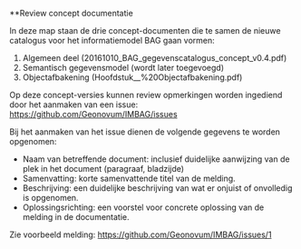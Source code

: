 **Review concept documentatie

In deze map staan de drie concept-documenten die te samen de nieuwe catalogus voor het informatiemodel BAG gaan vormen: 

1. Algemeen deel (20161010_BAG_gegevenscatalogus_concept_v0.4.pdf)
2. Semantisch gegevensmodel (wordt later toegevoegd)
3. Objectafbakening (Hoofdstuk__%20Objectafbakening.pdf)

Op deze concept-versies kunnen review opmerkingen worden ingediend door het aanmaken van een issue: https://github.com/Geonovum/IMBAG/issues

Bij het aanmaken van het issue dienen de volgende gegevens te worden opgenomen:
* Naam van betreffende document: inclusief duidelijke aanwijzing van de plek in het document (paragraaf, bladzijde)
* Samenvatting: korte samenvattende titel van de melding.
* Beschrijving: een duidelijke beschrijving van wat er onjuist of onvolledig is opgenomen.
* Oplossingsrichting: een voorstel voor concrete oplossing van de melding in de documentatie.

Zie voorbeeld melding: https://github.com/Geonovum/IMBAG/issues/1
